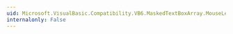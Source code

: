 ```yaml
---
uid: Microsoft.VisualBasic.Compatibility.VB6.MaskedTextBoxArray.MouseLeave
internalonly: False
---
```

